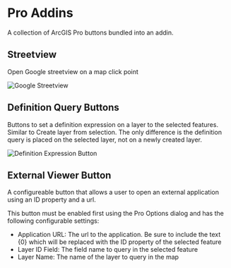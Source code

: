 Pro Addins
==========

A collection of ArcGIS Pro buttons bundled into an addin.

## Streetview

Open Google streetview on a map click point

![Google Streetview](./images/streetview.gif)

## Definition Query Buttons

Buttons to set a definition expression on a layer to the selected features. Similar to Create layer from selection. The only difference is the definition query is placed on the selected layer, not on a newly created layer.

![Definition Expression Button](./images/select.gif)

## External Viewer Button

A configureable button that allows a user to open an external application using an ID property and a url.

This button must be enabled first using the Pro Options dialog and has the following configurable settings:

 - Application URL: The url to the application. Be sure to include the text {0} which will be replaced with the ID property of the selected feature
 - Layer ID Field: The field name to query in the selected feature
 - Layer Name: The name of the layer to query in the map

